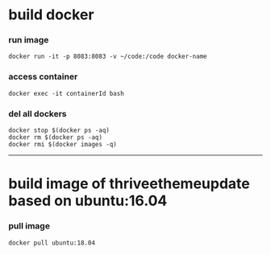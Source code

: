
# build docker 



### run image
```
docker run -it -p 8083:8083 -v ~/code:/code docker-name
```

### access container
```
docker exec -it containerId bash   
```



### del all dockers
```
docker stop $(docker ps -aq)    
docker rm $(docker ps -aq)    
docker rmi $(docker images -q)   
```

---
# build image of thriveethemeupdate based on ubuntu:16.04
### pull image
```
docker pull ubuntu:18.04
```








